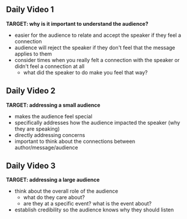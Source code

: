 ## Daily Video 1
**TARGET: why is it important to understand the audience?**
- easier for the audience to relate and accept the speaker if they feel a connection
- audience will reject the speaker if they don't feel that the message applies to them
- consider times when you really felt a connection with the speaker or didn't feel a connection at all
    - what did the speaker to do make you feel that way?


## Daily Video 2
**TARGET: addressing a small audience**
- makes the audience feel special 
- specifically addresses how the audience impacted the speaker (why they are speaking)
- directly addressing concerns
- important to think about the connections between author/message/audience


## Daily Video 3
**TARGET: addressing a large audience**
- think about the overall role of the audience
    - what do they care about?
    - are they at a specific event? what is the event about?
- establish credibility so the audience knows why they should listen